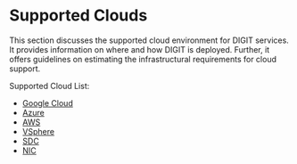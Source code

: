 # Supported Clouds

This section discusses the supported cloud environment for DIGIT services. It provides information on where and how DIGIT is deployed. Further, it offers guidelines on estimating the infrastructural requirements for cloud support.

Supported Cloud List:

* [Google Cloud](google-cloud.md)
* [Azure](azure.md)
* [AWS](aws.md)
* [VSphere](vsphere.md)
* [SDC](sdc.md)
* [NIC](nic.md)

